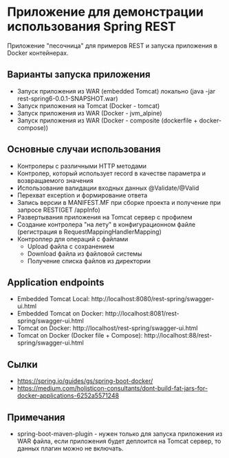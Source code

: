# Приложение для демонстрации использования Spring REST 
Приложение "песочница" для примеров REST и запуска приложения в Docker контейнерах.

## Варианты запуска приложения
* Запуск приложения из WAR (embedded Tomcat) локально (java -jar rest-spring6-0.0.1-SNAPSHOT.war)
* Запуск приложения на Tomcat (Docker - tomcat)
* Запуск приложения из WAR (Docker - jvm_alpine)
* Запуск приложения из WAR (Docker - composite (dockerfile + docker-compose))

## Основные случаи использования
* Контролеры c различными HTTP методами
* Контролер, который использует record в качестве параметра и возвращаемого значения 
* Использование валидации входных данных @Validate/@Valid
* Перехват exception и формирование ответа
* Запись версии в MANIFEST.MF при сборке проекта и получение при запросе REST(GET /appInfo)
* Развертывания приложения на Tomcat сервер с профилем
* Создание контролера "на лету" в конфигурационном файле (регистрация в RequestMappingHandlerMapping)
* Контроллер для операций с файлами
    * Upload файла с сохранением 
    * Download файла из файловой системы
    * Получение списка файлов из директории

## Application endpoints
- Embedded Tomcat Local: http://localhost:8080/rest-spring/swagger-ui.html
- Embedded Tomcat on Docker: http://localhost:8081/rest-spring/swagger-ui.html
- Tomcat on Docker: http://localhost/rest-spring/swagger-ui.html
- Tomcat on Docker (Docker file + Compose): http://localhost:88/rest-spring/swagger-ui.html

## Cылки
* https://spring.io/guides/gs/spring-boot-docker/
* https://medium.com/holisticon-consultants/dont-build-fat-jars-for-docker-applications-6252a5571248

## Примечания
* spring-boot-maven-plugin - нужен только для запуска приложения из WAR файла, если приложения будет
деплоится на Tomcat сервер, то данных плагин можно не включать. 

